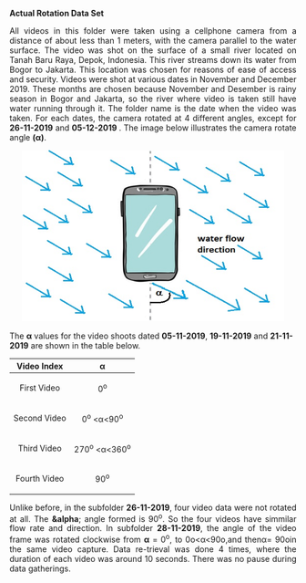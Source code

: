 <b> Actual Rotation Data Set </b>
<p align="justify">
All videos in this folder were taken using a cellphone camera from a distance of about less than 1 meters, with the camera parallel to
the water surface. The video was shot  on the surface of a small river located on Tanah Baru Raya, Depok, Indonesia. This river streams down its water from Bogor to  Jakarta.  This location was chosen for reasons of ease of access and security. Videos were shot at various dates in November and December 2019. These months are chosen because November and Desember is rainy season in Bogor and Jakarta,  so  the  river  where  video is taken still have water running through it. The folder name is the date when the video was taken.
For each dates, the camera rotated at 4 different angles, except for <b>26-11-2019</b> and <b> 05-12-2019 </b>. The image below illustrates the camera rotate angle <b>(&alpha;)</b>.
 </p>

<p align="center">
  <img width="460" height="300" src="https://github.com/BenSirenden/Open-Channel-Water-Flow-Video/blob/main/images/water%20direction.jpg">
</p>

<p>
 The <b>&alpha;</b> values for the video shoots dated <b>05-11-2019</b>, <b>19-11-2019</b> and <b>21-11-2019</b> are shown in the table below.
</p>
 
 
| Video Index | &alpha; |
|:-:|:-:|
| First Video | <p align="center"> 0<sup>o</sup> </p> |
| Second Video | <p align="center"> 0<sup>o</sup> <&alpha;<90<sup>o</sup> </p> |
| Third Video | <p align="center">270<sup>o</sup> <&alpha;<360<sup>o</sup></p> |
| Fourth Video | <p align="center">90<sup>o</sup></p> |

<p align="justify">
 Unlike before, in the subfolder <b>26-11-2019</b>, four video data were not rotated at all. The <b>&alpha</b>; angle formed is 90<sup>o</sup>. So the four videos have simmilar flow rate and direction. In subfolder <b>28-11-2019</b>, the angle of the video frame was rotated clockwise from <b>α</b> = 0<sup>o</sup>, to 0o<α<90o,and thenα= 90oin the same video capture. Data re-trieval  was  done  4  times,  where  the  duration  of  each video was around 10 seconds. There was no pause during data gatherings.
 </p>
